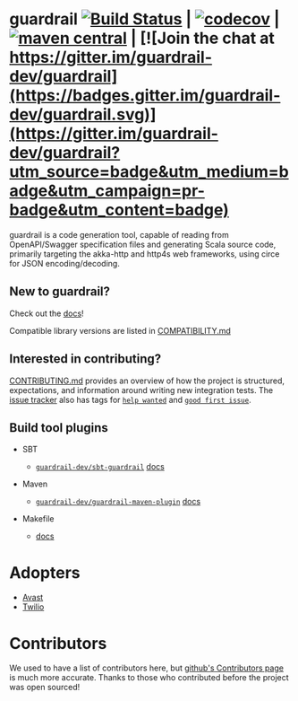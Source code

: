 guardrail [![Build Status](https://github.com/guardrail-dev/guardrail/workflows/CI/badge.svg)](https://github.com/guardrail-dev/guardrail/actions?query=workflow%3A%22CI%22) | [![codecov](https://codecov.io/gh/guardrail-dev/guardrail/branch/master/graph/badge.svg?token=ssLYYkVBgv)](https://codecov.io/gh/guardrail-dev/guardrail) | [![maven central](https://maven-badges.herokuapp.com/maven-central/com.twilio/guardrail_2.12/badge.svg)](https://search.maven.org/search?q=g:com.twilio%20a:guardrail_2.12) | [![Join the chat at https://gitter.im/guardrail-dev/guardrail](https://badges.gitter.im/guardrail-dev/guardrail.svg)](https://gitter.im/guardrail-dev/guardrail?utm_source=badge&utm_medium=badge&utm_campaign=pr-badge&utm_content=badge)
===

guardrail is a code generation tool, capable of reading from OpenAPI/Swagger specification files and generating Scala source code, primarily targeting the akka-http and http4s web frameworks, using circe for JSON encoding/decoding.

New to guardrail?
---

Check out the [docs](https://guardrail.dev/)!

Compatible library versions are listed in [COMPATIBILITY.md](COMPATIBILITY.md)

Interested in contributing?
---

[CONTRIBUTING.md](CONTRIBUTING.md) provides an overview of how the project is structured, expectations, and information around writing new integration tests.
The [issue tracker](https://github.com/guardrail-dev/guardrail/issues) also has tags for [`help wanted`](https://github.com/guardrail-dev/guardrail/issues?q=is%3Aissue+is%3Aopen+label%3A%22help+wanted%22) and [`good first issue`](https://github.com/guardrail-dev/guardrail/issues?q=is%3Aissue+is%3Aopen+label%3A%22good+first+issue%22).

Build tool plugins
------------------

- SBT
  - [`guardrail-dev/sbt-guardrail`](https://github.com/guardrail-dev/sbt-guardrail) [docs](docs/plugins/sbt.md)

- Maven
  - [`guardrail-dev/guardrail-maven-plugin`](https://github.com/guardrail-dev/guardrail-maven-plugin) [docs](docs/plugins/maven.md)

- Makefile
  - [docs](docs/plugins/make.md)

Adopters
========

- [Avast](https://www.avast.com/)
- [Twilio](https://www.twilio.com/)

Contributors
============

We used to have a list of contributors here, but [github's Contributors page](https://github.com/guardrail-dev/guardrail/graphs/contributors) is much more accurate. Thanks to those who contributed before the project was open sourced!

